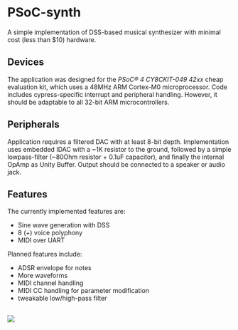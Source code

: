 # PSoC-synth

A simple implementation of DSS-based musical synthesizer with minimal cost (less than $10) hardware.

## Devices
The application was designed for the *PSoC® 4 CY8CKIT-049 42xx* cheap evaluation kit, which uses a 48MHz ARM Cortex-M0 microprocessor. Code includes cypress-specific interrupt and peripheral handling. However, it should be adaptable to all 32-bit ARM microcontrollers.

## Peripherals
Application requires a filtered DAC with at least  8-bit depth. Implementation uses embedded IDAC with a ~1K resistor to the ground, followed by a simple lowpass-filter (~80Ohm resistor + 0.1uF capacitor), and finally the internal OpAmp as Unity Buffer. Output should be connected to a speaker or audio jack.

## Features
The currently implemented features are:
- Sine wave generation with DSS
- 8 (+) voice polyphony
- MIDI over UART

Planned features include:
- ADSR envelope for notes
- More waveforms
- MIDI channel handling 
- MIDI CC handling for parameter modification
- tweakable low/high-pass filter

##

<img src='https://dl.dropboxusercontent.com/u/93510029/synth.jpg'>
